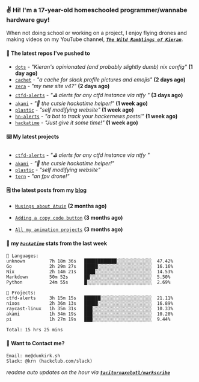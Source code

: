 ### ✌️ Hi! I'm a 17-year-old homeschooled programmer/wannabe hardware guy!

When not doing school or working on a project, I enjoy flying drones and making videos on my YouTube channel, [**_`The Wild Ramblings of Kieran`_**](https://youtube.com/@kieran.rambles).

#### 👷 The latest repos I've pushed to

- [`dots`](https://github.com/taciturnaxolotl/dots) - _"Kieran's opinionated (and probably slightly dumb) nix config"_ **(1 day ago)**
- [`cachet`](https://github.com/taciturnaxolotl/cachet) - _"a cache for slack profile pictures and emojis"_ **(2 days ago)**
- [`zera`](https://github.com/taciturnaxolotl/zera) - _"my new site v4?"_ **(2 days ago)**
- [`ctfd-alerts`](https://github.com/taciturnaxolotl/ctfd-alerts) - _"⛳ alerts for any ctfd instance via ntfy "_ **(3 days ago)**
- [`akami`](https://github.com/taciturnaxolotl/akami) - _"🌷 the cutsie hackatime helper!"_ **(1 week ago)**
- [`plastic`](https://github.com/taciturnaxolotl/plastic) - _"self modifying website"_ **(1 week ago)**
- [`hn-alerts`](https://github.com/taciturnaxolotl/hn-alerts) - _"a bot to track your hackernews posts!"_ **(1 week ago)**
- [`hackatime`](https://github.com/hackclub/hackatime) - _"Just give it some time!"_ **(1 week ago)**

#### ⌨️ My latest projects

- [`ctfd-alerts`](https://github.com/taciturnaxolotl/ctfd-alerts) - _"⛳ alerts for any ctfd instance via ntfy "_
- [`akami`](https://github.com/taciturnaxolotl/akami) - _"🌷 the cutsie hackatime helper!"_
- [`plastic`](https://github.com/taciturnaxolotl/plastic) - _"self modifying website"_
- [`tern`](https://github.com/taciturnaxolotl/tern) - _"an fpv drone!"_

#### 🗒️ the latest posts from my [blog](https://dunkirk.sh)

- [`Musings about Atuin`](https://dunkirk.sh/blog/atuin/) **(2 months ago)**

- [`Adding a copy code button`](https://dunkirk.sh/blog/adding-a-copy-button/) **(3 months ago)**

- [`All my animation projects`](https://dunkirk.sh/blog/my-animations/) **(3 months ago)**



#### 📡 my [_`hackatime`_](https://waka.hackclub.com) stats from the last week

```text
💾 Languages:
unknown         7h 18m 36s   ████████████░░░░░░░░░░░░░  47.42%
Go              2h 29m 27s   █████░░░░░░░░░░░░░░░░░░░░  16.16%
Nix             2h 14m 21s   ████░░░░░░░░░░░░░░░░░░░░░  14.53%
Markdown        50m 52s      ██░░░░░░░░░░░░░░░░░░░░░░░  5.50%
Python          24m 55s      █░░░░░░░░░░░░░░░░░░░░░░░░  2.69%

💼 Projects:
ctfd-alerts     3h 15m 15s   ██████░░░░░░░░░░░░░░░░░░░  21.11%
nixos           2h 36m 13s   █████░░░░░░░░░░░░░░░░░░░░  16.89%
raycast-linux   1h 35m 31s   ███░░░░░░░░░░░░░░░░░░░░░░  10.33%
akami           1h 34m 19s   ███░░░░░░░░░░░░░░░░░░░░░░  10.20%
pi              1h 27m 19s   ███░░░░░░░░░░░░░░░░░░░░░░  9.44%

Total: 15 hrs 25 mins
```

#### 📮 Want to Contact me?

```text
Email: me@dunkirk.sh
Slack: @krn (hackclub.com/slack)
```

_readme auto updates on the hour via [**`taciturnaxolotl/markscribe`**](https://github.com/taciturnaxolotl/markscribe)_
